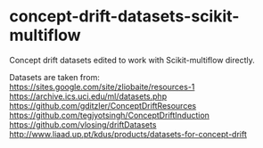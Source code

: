 # concept-drift-datasets-scikit-multiflow

Concept drift datasets edited to work with Scikit-multiflow directly.

Datasets are taken from: <br/>
https://sites.google.com/site/zliobaite/resources-1 <br/>
https://archive.ics.uci.edu/ml/datasets.php <br/>
https://github.com/gditzler/ConceptDriftResources <br/>
https://github.com/tegjyotsingh/ConceptDriftInduction <br/>
https://github.com/vlosing/driftDatasets <br/>
http://www.liaad.up.pt/kdus/products/datasets-for-concept-drift <br/>
